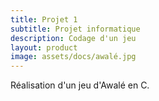 ```yaml
---
title: Projet 1
subtitle: Projet informatique
description: Codage d'un jeu
layout: product
image: assets/docs/awalé.jpg
---
```


Réalisation d'un jeu d'Awalé en C.
